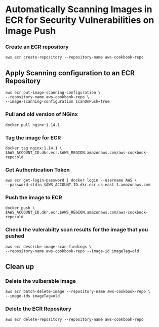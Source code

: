 # Automatically Scanning Images in ECR for Security Vulnerabilities on Image Push

### Create an ECR repository 
    aws ecr create-repository --repository-name aws-cookbook-repo 

## Apply Scanning configuration to an ECR Repository 
    aws ecr put-image-scanning-configuration \
    --repository-name aws-cookbook-repo \
    --image-scanning-configuration scanOnPush=true

### Pull and old version of NGinx 
    docker pull nginx:1.14.1

### Tag the image for ECR 
    docker tag nginx:1.14.1 \
    $AWS_ACCOUNT_ID.dkr.ecr.$AWS_REGION.amazonaws.com/aws-cookbook-repo:old

### Get Authentication Token 
    aws ecr get-login-password | docker login --username AWS \
    --password-stdin $AWS_ACCOUNT_ID.dkr.ecr.us-east-1.amazonaws.com

### Push the image to ECR 
    docker push \
    $AWS_ACCOUNT_ID.dkr.ecr.$AWS_REGION.amazonaws.com/aws-cookbook-repo:old

### Check the vulerabilty scan results for the image that you pushed
    aws ecr describe-image-scan-findings \
    --repository-name aws-cookbook-repo --image-id imageTag=old

## Clean up
### Delete the vulberable image 
    aws ecr batch-delete-image --repository-name aws-cookbook-repo \
    --image-ids imageTag=old

### Delete the ECR Repository
    aws ecr delete-repository --repository-name aws-cookbook-repo